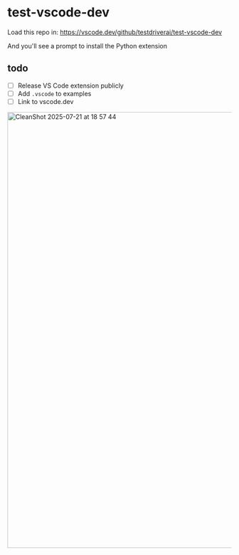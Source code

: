 # test-vscode-dev

Load this repo in:
https://vscode.dev/github/testdriverai/test-vscode-dev

And you'll see a prompt to install the Python extension

## todo

- [ ] Release VS Code extension publicly
- [ ] Add `.vscode` to examples
- [ ] Link to vscode.dev

<img width="1284" height="979" alt="CleanShot 2025-07-21 at 18 57 44" src="https://github.com/user-attachments/assets/247d767e-28d5-4ae9-9523-d768a8baf4bf" />
